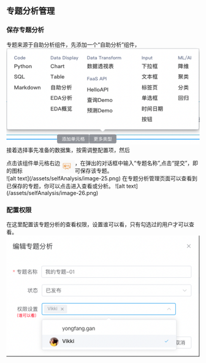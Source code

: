 ## 专题分析管理
### 保存专题分析
专题来源于自助分析组件，先添加一个“自助分析”组件，
![alt text](../assets/selfAnalysis/image-77.png)
接着选择事先准备的数据集，按需调整配置项，然后
<div style="display:flex;align-items:center;">点击该组件单元格右边的图标<img width="48" src="/assets/selfAnalysis/image-24.png"  style="margin-right:0;"/>，在弹出的对话框中输入“专题名称”,点击“提交”，即可保存该专题。</div>
![alt text](/assets/selfAnalysis/image-25.png)
在专题分析管理页面可以查看到已保存的专题，你可以点击进入查看或分析。
![alt text](/assets/selfAnalysis/image-26.png)

### 配置权限
在这里配置该专题分析的查看权限，设置谁可以看，只有勾选过的用户才可以查看。
![alt text](/assets/selfAnalysis/image-27.png)